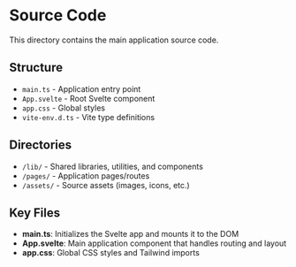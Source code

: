 # Source Code

This directory contains the main application source code.

## Structure

- `main.ts` - Application entry point
- `App.svelte` - Root Svelte component
- `app.css` - Global styles
- `vite-env.d.ts` - Vite type definitions

## Directories

- `/lib/` - Shared libraries, utilities, and components
- `/pages/` - Application pages/routes
- `/assets/` - Source assets (images, icons, etc.)

## Key Files

- **main.ts**: Initializes the Svelte app and mounts it to the DOM
- **App.svelte**: Main application component that handles routing and layout
- **app.css**: Global CSS styles and Tailwind imports
